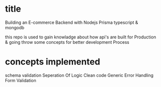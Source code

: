 # title
Building an E-commerce Backend with Nodejs Prisma typescript & mongodb

this repo is used to gain knowladge about how api's are built for Production 
& going throw some concepts for better development Process 


# concepts implemented 
schema validation 
Seperation Of Logic
Clean code
Generic Error Handling 
Form Validation
